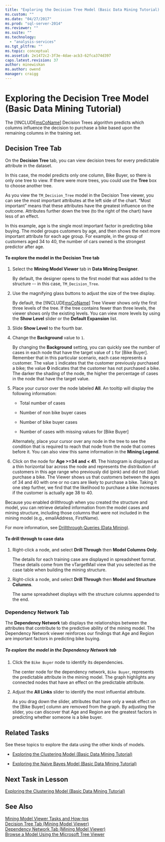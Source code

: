 ```yaml
---
title: "Exploring the Decision Tree Model (Basic Data Mining Tutorial) | Microsoft Docs"
ms.custom: ""
ms.date: "04/27/2017"
ms.prod: "sql-server-2014"
ms.reviewer: ""
ms.suite: ""
ms.technology: 
  - "analysis-services"
ms.tgt_pltfrm: ""
ms.topic: conceptual
ms.assetid: 2e1472c2-3f3e-4dae-acb3-62fca374d397
caps.latest.revision: 37
author: minewiskan
ms.author: owend
manager: craigg
---
```

# Exploring the Decision Tree Model (Basic Data Mining Tutorial)
  The [!INCLUDE[msCoName](../includes/msconame-md.md)] Decision Trees algorithm predicts which columns influence the decision to purchase a bike based upon the remaining columns in the training set.  
  

  
##  <a name="Decision_Tree_Tab"></a> Decision Tree Tab  
 On the **Decision Tree** tab, you can view decision trees for every predictable attribute in the dataset.  
  
 In this case, the model predicts only one column, Bike Buyer, so there is only one tree to view. If there were more trees, you could use the **Tree** box to choose another tree.  
  
 As you view the `TM_Decision_Tree` model in the Decision Tree viewer, you can see the most important attributes at the left side of the chart. “Most important” means that these attributes have the greatest influence on the outcome. Attributes further down the tree (to the right of the chart) have less of an effect.  
  
 In this example, age is the single most important factor in predicting bike buying. The model groups customers by age, and then shows the next more important attribute for each age group. For example, in the group of customers aged 34 to 40, the number of cars owned is the strongest predictor after age.  
  
#### To explore the model in the Decision Tree tab  
  
1.  Select the **Mining Model Viewer** tab in **Data Mining Designer**.  
  
     By default, the designer opens to the first model that was added to the structure -- in this case, `TM_Decision_Tree`.  
  
2.  Use the magnifying glass buttons to adjust the size of the tree display.  
  
     By default, the [!INCLUDE[msCoName](../includes/msconame-md.md)] Tree Viewer shows only the first three levels of the tree. If the tree contains fewer than three levels, the viewer shows only the existing levels. You can view more levels by using the **Show Level** slider or the **Default Expansion** list.  
  
3.  Slide **Show Level** to the fourth bar.  
  
4.  Change the **Background** value to `1`.  
  
     By changing the **Background** setting, you can quickly see the number of cases in each node that have the target value of `1` for [Bike Buyer]. Remember that in this particular scenario, each case represents a customer. The value `1` indicates that the customer previously purchased a bike; the value **0** indicates that the customer has not purchased a bike. The darker the shading of the node, the higher the percentage of cases in the node that have the target value.  
  
5.  Place your cursor over the node labeled **All**. An tooltip will display the following information:  
  
    -   Total number of cases  
  
    -   Number of non bike buyer cases  
  
    -   Number of bike buyer cases  
  
    -   Number of cases with missing values for [Bike Buyer]  
  
     Alternately, place your cursor over any node in the tree to see the condition that is required to reach that node from the node that comes before it. You can also view this same information in the **Mining Legend**.  
  
6.  Click on the node for **Age >=34 and < 41**. The histogram is displayed as a thin horizontal bar across the node and represents the distribution of customers in this age range who previously did (pink) and did not (blue) purchase a bike. The Viewer shows us that customers between the ages of 34 and 40 with one or no cars are likely to purchase a bike. Taking it one step further, we find that the likelihood to purchase a bike increases if the customer is actually age 38 to 40.  
  
 Because you enabled drillthrough when you created the structure and model, you can retrieve detailed information from the model cases and mining structure, including those columns that were not included in the mining model (e.g., emailAddress, FirstName).  
  
 For more information, see [Drillthrough Queries &#40;Data Mining&#41;](../../2014/analysis-services/data-mining/drillthrough-queries-data-mining.md).  
  
#### To drill through to case data  
  
1.  Right-click a node, and select **Drill Through** then **Model Columns Only**.  
  
     The details for each training case are displayed in spreadsheet format. These details come from the vTargetMail view that you selected as the case table when building the mining structure.  
  
2.  Right-click a node, and select **Drill Through** then **Model and Structure Columns**.  
  
     The same spreadsheet displays with the structure columns appended to the end.  
  
  
###  <a name="Dependency_Network_Tab"></a> Dependency Network Tab  
 The **Dependency Network** tab displays the relationships between the attributes that contribute to the predictive ability of the mining model. The Dependency Network viewer reinforces our findings that Age and Region are important factors in predicting bike buying.  
  
##### To explore the model in the Dependency Network tab  
  
1.  Click the `Bike Buyer` node to identify its dependencies.  
  
     The center node for the dependency network, `Bike Buyer`, represents the predictable attribute in the mining model. The graph highlights any connected nodes that have an effect on the predictable attribute.  
  
2.  Adjust the **All Links** slider to identify the most influential attribute.  
  
     As you drag down the slider, attributes that have only a weak effect on the [Bike Buyer] column are removed from the graph. By adjusting the slider, you can discover that Age and Region are the greatest factors in predicting whether someone is a bike buyer.  
  
## Related Tasks  
 See these topics to explore the data using the other kinds of models.  
  
-   [Exploring the Clustering Model &#40;Basic Data Mining Tutorial&#41;](../../2014/tutorials/exploring-the-clustering-model-basic-data-mining-tutorial.md)  
  
-   [Exploring the Naive Bayes Model &#40;Basic Data Mining Tutorial&#41;](../../2014/tutorials/exploring-the-naive-bayes-model-basic-data-mining-tutorial.md)  
  
## Next Task in Lesson  
 [Exploring the Clustering Model &#40;Basic Data Mining Tutorial&#41;](../../2014/tutorials/exploring-the-clustering-model-basic-data-mining-tutorial.md)  
  
## See Also  
 [Mining Model Viewer Tasks and How-tos](../../2014/analysis-services/data-mining/mining-model-viewer-tasks-and-how-tos.md)   
 [Decision Tree Tab &#40;Mining Model Viewer&#41;](../../2014/analysis-services/decision-tree-tab-mining-model-viewer.md)   
 [Dependency Network Tab &#40;Mining Model Viewer&#41;](../../2014/analysis-services/dependency-network-tab-mining-model-viewer.md)   
 [Browse a Model Using the Microsoft Tree Viewer](../../2014/analysis-services/data-mining/browse-a-model-using-the-microsoft-tree-viewer.md)  
  
  
